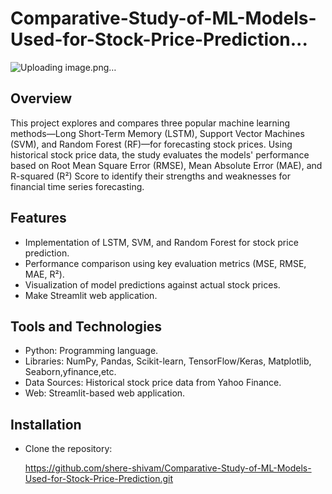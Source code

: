 # Comparative-Study-of-ML-Models-Used-for-Stock-Price-Prediction...
![Uploading image.png…]()


## Overview  
This project explores and compares three popular machine learning methods—Long Short-Term Memory (LSTM), Support Vector Machines (SVM), and Random Forest (RF)—for forecasting stock prices. Using historical stock price data, the study evaluates the models' performance based on Root Mean Square Error (RMSE), Mean Absolute Error (MAE), and R-squared (R²) Score to identify their strengths and weaknesses for financial time series forecasting.  

## Features  
- Implementation of LSTM, SVM, and Random Forest for stock price prediction.  
- Performance comparison using key evaluation metrics (MSE, RMSE, MAE, R²).  
- Visualization of model predictions against actual stock prices.  
- Make Streamlit web application.  

## Tools and Technologies  
- Python: Programming language.  
- Libraries: NumPy, Pandas, Scikit-learn, TensorFlow/Keras, Matplotlib, Seaborn,yfinance,etc.  
- Data Sources: Historical stock price data from Yahoo Finance.  
- Web: Streamlit-based web application.  

## Installation  
- Clone the repository:  
  
   https://github.com/shere-shivam/Comparative-Study-of-ML-Models-Used-for-Stock-Price-Prediction.git
